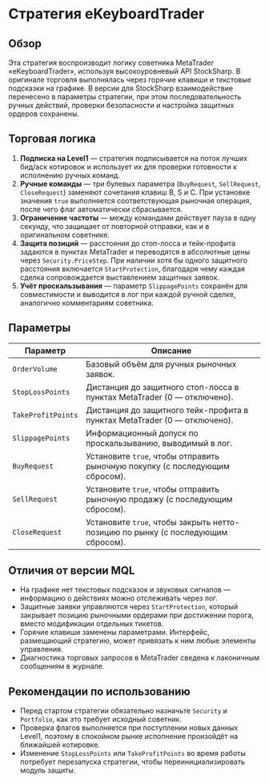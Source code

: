 # Стратегия eKeyboardTrader

## Обзор
Эта стратегия воспроизводит логику советника MetaTrader «eKeyboardTrader», используя высокоуровневый API StockSharp. В оригинале торговля выполнялась через горячие клавиши и текстовые подсказки на графике. В версии для StockSharp взаимодействие перенесено в параметры стратегии, при этом последовательность ручных действий, проверки безопасности и настройка защитных ордеров сохранены.

## Торговая логика
1. **Подписка на Level1** — стратегия подписывается на поток лучших бид/аск котировок и использует их для проверки готовности к исполнению ручных команд.
2. **Ручные команды** — три булевых параметра (`BuyRequest`, `SellRequest`, `CloseRequest`) заменяют сочетания клавиш B, S и C. При установке значения `true` выполняется соответствующая рыночная операция, после чего флаг автоматически сбрасывается.
3. **Ограничение частоты** — между командами действует пауза в одну секунду, что защищает от повторной отправки, как и в оригинальном советнике.
4. **Защита позиций** — расстояния до стоп-лосса и тейк-профита задаются в пунктах MetaTrader и переводятся в абсолютные цены через `Security.PriceStep`. При наличии хотя бы одного защитного расстояния включается `StartProtection`, благодаря чему каждая сделка сопровождается выставлением защитных заявок.
5. **Учёт проскальзывания** — параметр `SlippagePoints` сохранён для совместимости и выводится в лог при каждой ручной сделке, аналогично комментариям советника.

## Параметры
| Параметр | Описание |
|----------|----------|
| `OrderVolume` | Базовый объём для ручных рыночных заявок. |
| `StopLossPoints` | Дистанция до защитного стоп-лосса в пунктах MetaTrader (0 — отключено). |
| `TakeProfitPoints` | Дистанция до защитного тейк-профита в пунктах MetaTrader (0 — отключено). |
| `SlippagePoints` | Информационный допуск по проскальзыванию, выводимый в лог. |
| `BuyRequest` | Установите `true`, чтобы отправить рыночную покупку (с последующим сбросом). |
| `SellRequest` | Установите `true`, чтобы отправить рыночную продажу (с последующим сбросом). |
| `CloseRequest` | Установите `true`, чтобы закрыть нетто-позицию по рынку (с последующим сбросом). |

## Отличия от версии MQL
- На графике нет текстовых подсказок и звуковых сигналов — информацию о действиях можно отслеживать через лог.
- Защитные заявки управляются через `StartProtection`, который закрывает позицию рыночными ордерами при достижении порога, вместо модификации отдельных тикетов.
- Горячие клавиши заменены параметрами. Интерфейс, размещающий стратегию, может привязать к ним любые элементы управления.
- Диагностика торговых запросов в MetaTrader сведена к лаконичным сообщениям в журнале.

## Рекомендации по использованию
- Перед стартом стратегии обязательно назначьте `Security` и `Portfolio`, как это требует исходный советник.
- Проверка флагов выполняется при поступлении новых данных Level1, поэтому в спокойном рынке исполнение произойдёт на ближайшей котировке.
- Изменение `StopLossPoints` или `TakeProfitPoints` во время работы потребует перезапуска стратегии, чтобы переинициализировать модуль защиты.
